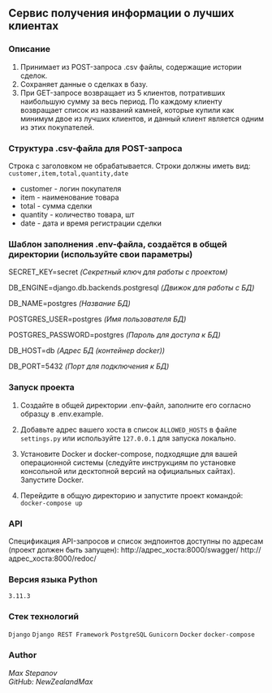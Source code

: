 ## Сервис получения информации о лучших клиентах


### Описание
1. Принимает из POST-запроса .csv файлы, содержащие истории сделок.
2. Сохраняет данные о сделках в базу.
3. При GET-запросе возвращает из 5 клиентов, потративших наибольшую сумму за весь период. По каждому клиенту возвращает список из названий камней, которые купили как минимум двое из лучших клиентов, и данный клиент является одним из этих покупателей.


### Структура .csv-файла для POST-запроса
Строка с заголовком не обрабатывается. Строки должны иметь вид: `customer,item,total,quantity,date`
- customer - логин покупателя
- item - наименование товара
- total - сумма сделки
- quantity - количество товара, шт
- date - дата и время регистрации сделки


### Шаблон заполнения .env-файла, создаётся в общей директории (используйте свои параметры)

SECRET_KEY=secret                         _(Секретный ключ для работы с проектом)_

DB_ENGINE=django.db.backends.postgresql   _(Движок для работы с БД)_

DB_NAME=postgres                          _(Название БД)_

POSTGRES_USER=postgres                    _(Имя пользователя БД)_

POSTGRES_PASSWORD=postgres                _(Пароль для доступа к БД)_

DB_HOST=db                                _(Адрес БД (контейнер docker))_

DB_PORT=5432                              _(Порт для подключения к БД)_


### Запуск проекта

1. Создайте в общей директории .env-файл, заполните его согласно образцу в .env.example.

2. Добавьте адрес вашего хоста в список `ALLOWED_HOSTS` в файле `settings.py` или используйте `127.0.0.1` для запуска локально.

3. Установите Docker и docker-compose, подходящие для вашей операционной системы (следуйте инструкциям по установке консольной или десктопной версий на официальных сайтах). Запустите Docker.

4. Перейдите в общую директорию и запустите проект командой:
`docker-compose up`


### API
Спецификация API-запросов и список эндпоинтов доступны по адресам (проект должен быть запущен):
http://адрес_хоста:8000/swagger/
http://адрес_хоста:8000/redoc/


### Версия языка Python
`3.11.3`


### Стек технологий
`Django` `Django REST Framework` `PostgreSQL` `Gunicorn` `Docker` `docker-compose`


### Author
_Max Stepanov_  
_GitHub: NewZealandMax_

